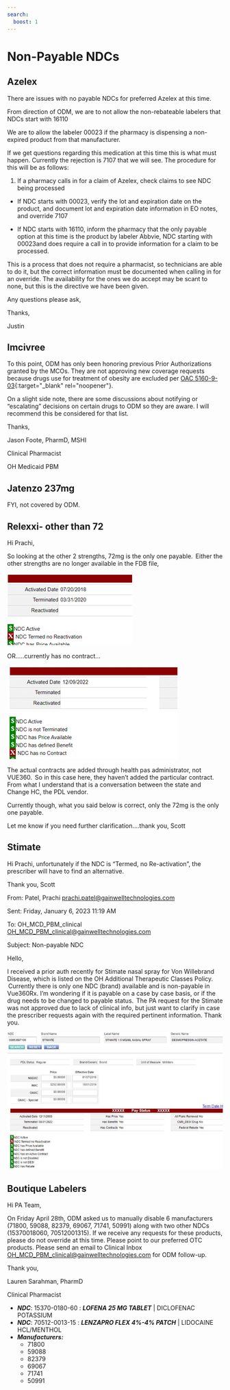 ```yaml
---
search:
  boost: 1
---
```


# Non-Payable NDCs

## Azelex

There are issues with no payable NDCs for preferred Azelex at this time.

From direction of ODM, we are to not allow the non-rebateable labelers that NDCs start with 16110

We are to allow the labeler 00023 if the pharmacy is dispensing a non-expired product from that manufacturer.

If we get questions regarding this medication at this time this is what must happen.
Currently the rejection is 7107 that we will see. The procedure for this will be as follows:

1. If a pharmacy calls in for a claim of Azelex, check claims to see NDC being processed 

- If NDC starts with 00023, verify the lot and expiration date on the product, and document lot and expiration date information in EO notes, and override 7107 

- If NDC starts with 16110, inform the pharmacy that the only payable option at this time is the product by labeler Abbvie, NDC starting with 00023and does require a call in to provide information for a claim to be processed. 
 
This is a process that does not require a pharmacist, so technicians are able to do it, but the correct information must be documented when calling in for an override. The availability for the ones we do accept may be scant to none, but this is the directive we have been given.
 
Any questions please ask,

Thanks,

Justin

## Imcivree

To this point, ODM has only been honoring previous Prior Authorizations granted by the MCOs. They are not approving new coverage requests because drugs use for treatment of obesity are excluded per [OAC 5160-9-03](https://codes.ohio.gov/ohio-administrative-code/rule-5160-9-03){:target="_blank" rel="noopener"}.
 
On a slight side note, there are some discussions about notifying or “escalating” decisions on certain drugs to ODM so they are aware. I will recommend this be considered for that list.
 
Thanks,
 
Jason Foote, PharmD, MSHI

Clinical Pharmacist

OH Medicaid PBM

## Jatenzo 237mg

FYI, not covered by ODM.

## Relexxi- other than 72

Hi Prachi,  

So looking at the other 2 strengths, 72mg is the only one payable.  Either the other strengths are no longer available in the FDB file,  

![Alt text](../../../img/Pharmacist_Reference_Guide_Attachments/relexxi2.gif)

OR.....currently has no contract...

![Alt text](../../../img/Pharmacist_Reference_Guide_Attachments/relexxi.gif)

The actual contracts are added through health pas administrator, not VUE360.  So in this case here, they haven’t added the particular contract.  From what I understand that is a conversation between the state and Change HC, the PDL vendor. 

Currently though, what you said below is correct, only the 72mg is the only one payable. 

Let me know if you need further clarification….thank you, Scott  

## Stimate

Hi Prachi, unfortunately if the NDC is “Termed, no Re-activation”, the prescriber will have to find an alternative. 

Thank you, Scott 

From: Patel, Prachi <prachi.patel@gainwelltechnologies.com>  

Sent: Friday, January 6, 2023 11:19 AM 

To: OH_MCD_PBM_clinical <OH_MCD_PBM_clinical@gainwelltechnologies.com> 

Subject: Non-payable NDC 

Hello, 

I received a prior auth recently for Stimate nasal spray for Von Willebrand Disease, which is listed on the OH Additional Therapeutic Classes Policy.  Currently there is only one NDC (brand) available and is non-payable in Vue360Rx. I’m wondering if it is payable on a case by case basis, or if the drug needs to be changed to payable status.  The PA request for the Stimate was not approved due to lack of clinical info, but just want to clarify in case the prescriber requests again with the required pertinent information. Thank you. 

![Alt text](../../../img/Pharmacist_Reference_Guide_Attachments/stimate.jpeg)

## Boutique Labelers

Hi PA Team, 

On Friday April 28th, ODM asked us to manually disable 6 manufacturers (71800, 59088, 82379, 69067, 71741, 50991) along with two other NDCs (15370018060, 70512001315). If we receive any requests for these products, please do not override at this time. Please point to our preferred OTC products. Please send an email to Clinical Inbox OH_MCD_PBM_clinical@gainwelltechnologies.com for ODM follow-up. 

Thank you, 

Lauren Sarahman, PharmD 
 
Clinical Pharmacist

- ***NDC***: 15370-0180-60 : ***LOFENA 25 MG TABLET*** | DICLOFENAC POTASSIUM
- ***NDC***: 70512-0013-15 : ***LENZAPRO FLEX 4%-4% PATCH*** | LIDOCAINE HCL/MENTHOL 
- ***Manufacturers:***
    - 71800 
    - 59088
    - 82379
    - 69067
    - 71741
    - 50991

